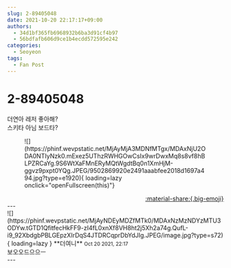 ```yaml
---
slug: 2-89405048
date: 2021-10-20 22:17:17+09:00
authors:
  - 34d1bf365fb6968932b6ba3d91cf4b97
  - 56bdfafb606d9ce1b4ecdd572595e242
categories:
  - Seoyeon
tags:
  - Fan Post
---
```


# 2-89405048

<div class="post-container" markdown="1">
<div class="content-container md-sidebar__scrollwrap" markdown="1">

더연아 레저 좋아해?<br>스키타 아님 보드타?
<figure markdown="1">
![](https://phinf.wevpstatic.net/MjAyMjA3MDNfMTgx/MDAxNjU2ODA0NTIyNzk0.mExez5UThzRWHGOwCsIx9wrDwxMq8s8vf8hBLPZRCaYg.9S6WtXaFMnERyMQtWgdtBq0n1XmHjM-ggvz9pxpt0YQg.JPEG/9502869920e2491aaabfee2018d1697a494.jpg?type=e1920){ loading=lazy onclick="openFullscreen(this)"}
</figure>


</div>
</div>

<div style="text-align: right;" markdown="1">
<a href="https://weverse.io/fromis9/fanpost/2-89405048" style="text-align: right;">:material-share:{.big-emoji}</a>
</div>
---

<div class="comments-container md-sidebar__scrollwrap" markdown="1">
<div class="comment" markdown="1">
<div class='id-container' markdown="1">
![](https://phinf.wevpstatic.net/MjAyNDEyMDZfMTk0/MDAxNzMzNDYzMTU3ODYw.tGTD1QfitfecHkFF9-zI4fL0xnXf8VH8ht2j5Xh2a74g.QufL-i9_92XbdgbPBLGEpzXIrDqS4JTDRCqprDbYdJIg.JPEG/image.jpg?type=s72){ loading=lazy }
**<span class="artist">더여니</span>** <small>Oct 20 2021, 22:17</small><br>
</div>
<div class='comment-body' markdown="1">
보오오드으으ㅡ
</div>
</div>
</div>
---
